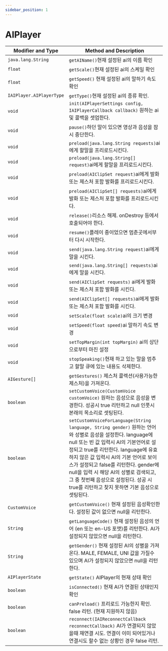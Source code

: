 ```yaml
---
sidebar_position: 1
---
```


# AIPlayer

| Modifier and Type        | Method and Description                                       |
| ------------------------ | ------------------------------------------------------------ |
| `java.lang.String`       | `getAIName()`현재 설정된 ai의 이름 확인   |
| `float`                  | `getScale()`현재 설정된 ai의 스케일 확인  |
| `float`                  | `getSpeed()` 현재 설정된 ai의 말하기 속도 확인   |
| `IAIPlayer.AIPlayerType` | `getType()`현재 설정된 ai의 종류 확인.  |
| `void`                   | `init(AIPlayerSettings config, IAIPlayerCallback callback)` 원하는 ai 및 콜백을 셋업한다.    |
| `void`                   | `pause()`하던 말이 있으면 영상과 음성을 잠시 중단한다.  |
| `void`                   | `preload(java.lang.String requests)`ai에게 할말을 프리로드시킨다.  |
| `void`                   | `preload(java.lang.String[] request)`ai에게 할말을 프리로드시킨다.  |
| `void`                   | `preload(AIClipSet request)`ai에게 발화 또는 제스처 포함 발화를 프리로드시킨다.  |
| `void`                   | `preload(AIClipSet[] requests)`ai에게 발화 또는 제스처 포함 발화를 프리로드시킨다. |
| `void`                   | `release()`리소스 해제. onDestroy 등에서 호출되어야 한다.  |
| `void`                   | `resume()`플레이 중이었으면 멈춘곳에서부터 다시 시작한다.  |
| `void`                   | `send(java.lang.String request)`ai에게 말을 시킨다. |
| `void`                   | `send(java.lang.String[] requests)`ai에게 말을 시킨다.  |
| `void`                   | `send(AIClipSet requests)` ai에게 발화 또는 제스처 포함 발화를 시킨다. |
| `void`                   | `send(AIClipSet[] requests)`ai에게 발화 또는 제스처 포함 발화를 시킨다.  |
| `void`                   | `setScale(float scale)`ai의 크기 변경                                         |
| `void`                   | `setSpeed(float speed)`ai 말하기 속도 변경                                     |
| `void`                   | `setTopMargin(int topMargin)` ai의 상단으로부터 마진 설정 |
| `void`                   | `stopSpeaking()`현재 하고 있는 말을 멈추고 할말 큐에 있는 내용도 삭제한다.  |
| `AIGesture[]`            | `getGestures()` 제스처 콜렉션(사용가능한 제스처)을 가져온다.  |
| `boolean`                | `setCustomVoice(CustomVoice customVoice)` 원하는 음성으로 음성을 변경한다. 성공시 true 리턴하고 null 인풋시 본래의 목소리로 셋팅된다.  |
| `boolean`                | `setCustomVoiceForLanguage(String language, String gender)` 원하는 언어와 성별로 음성을 설정한다. language에 null 또는 빈 값 입력시 AI의 기본언어로 설정되고 true를 리턴한다. language에 유효하지 않은 값 입력시 AI의 기본 언어로 보이스가 설정되고 false를 리턴한다. gender에 null을 입력 시 해당 AI의 성별로 검색되고, 그 중 첫번째 음성으로 설정된다. 성공 시 true를 리턴하고 찾지 못하면 기본 음성으로 셋팅된다.  |
| `CustomVoice`            | `getCustomVoice()` 현재 설정된 음성확인한다. 설정된 값이 없으면 null을 리턴한다.  |
| `String`                 | `getLanguageCode()` 현재 설정된 음성의 언어 (en 또는 en-US 포맷)를 리턴한다. AI가 설정되지 않았으면 null을 리턴한다.    |
| `String`                 | `getGender()` 현재 설정된 AI의 성별을 가져온다. MALE, FEMALE, UNI 값을 가질수 있으며 AI가 설정되지 않았으면 null을 리턴한다.   |
| `AIPlayerState`                 | `getState()` AIPlayer의 현재 상태 확인  |
| `boolean`                 | `isConnected()` 현재 AI가 연결된 상태인지 확인  |
| `boolean`                 | `canPreload()` 프리로드 가능한지 확인. false 리턴. (현재 지원하지 않음)  |
| `boolean`                 | `reconnect(IAIReconnectCallback reconnectCallback)` AI가 연결되지 않았을때 재연결 시도. 연결이 이미 되어있거나 연결시도 할수 없는 상황인 경우 false 리턴.|
